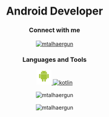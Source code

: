 <h1 align="center">Android Developer</h1>
<h3 align="center">Connect with me</h3>
<p align="center">
<a href="https://linkedin.com/in/mtalhaergun" target="blank"><img align="center" src="https://raw.githubusercontent.com/rahuldkjain/github-profile-readme-generator/master/src/images/icons/Social/linked-in-alt.svg" alt="mtalhaergun" height="30" width="40" /></a>
</p>

<h3 align="center">Languages and Tools</h3>
<p align="center"> <a href="https://developer.android.com" target="_blank" rel="noreferrer"> <img src="https://raw.githubusercontent.com/devicons/devicon/master/icons/android/android-original-wordmark.svg" alt="android" width="40" height="40"/> </a> <a href="https://kotlinlang.org" target="_blank" rel="noreferrer"> <img src="https://www.vectorlogo.zone/logos/kotlinlang/kotlinlang-icon.svg" alt="kotlin" width="40" height="40"/> </a> </p>

<p align="center"><img align="center" src="https://github-readme-stats.vercel.app/api?username=mtalhaergun&show_icons=true&theme=dracula&title_color=ff990a&text_color=ffffff&bg_color=151515&locale=en" alt="mtalhaergun" /></p>

<p align="center"><img align="center" src="https://github-readme-streak-stats.herokuapp.com/?user=mtalhaergun&theme=dark" alt="mtalhaergun" /></p>

